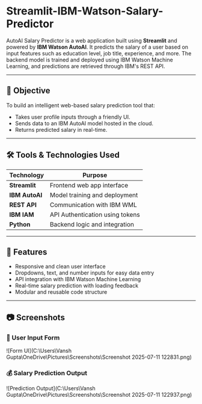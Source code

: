 # Streamlit-IBM-Watson-Salary-Predictor
AutoAI Salary Predictor is a web application built using **Streamlit** and powered by **IBM Watson AutoAI**. It predicts the salary of a user based on input features such as education level, job title, experience, and more. The backend model is trained and deployed using IBM Watson Machine Learning, and predictions are retrieved through IBM's REST API.

---

## 🎯 Objective

To build an intelligent web-based salary prediction tool that:
- Takes user profile inputs through a friendly UI.
- Sends data to an IBM AutoAI model hosted in the cloud.
- Returns predicted salary in real-time.

---

## 🛠️ Tools & Technologies Used

| Technology       | Purpose                          |
|------------------|----------------------------------|
| **Streamlit**    | Frontend web app interface       |
| **IBM AutoAI**   | Model training and deployment    |
| **REST API**     | Communication with IBM WML       |
| **IBM IAM**      | API Authentication using tokens  |
| **Python**       | Backend logic and integration    |

---

## 🧩 Features

- Responsive and clean user interface
- Dropdowns, text, and number inputs for easy data entry
- API integration with IBM Watson Machine Learning
- Real-time salary prediction with loading feedback
- Modular and reusable code structure

---

## 📷 Screenshots

### 🧾 User Input Form
![Form UI](C:\Users\Vansh Gupta\OneDrive\Pictures\Screenshots\Screenshot 2025-07-11 122831.png)

### 💰 Salary Prediction Output
![Prediction Output](C:\Users\Vansh Gupta\OneDrive\Pictures\Screenshots\Screenshot 2025-07-11 122937.png)

 
